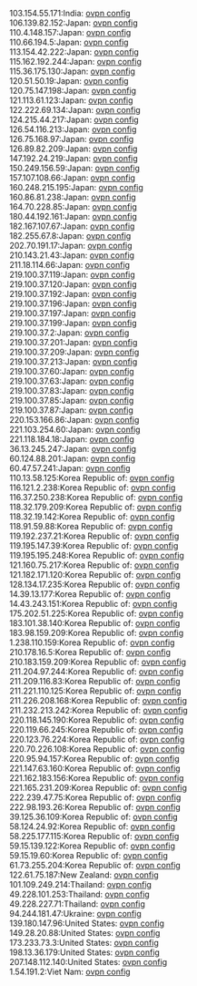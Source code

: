 103.154.55.171:India: [ovpn config](vpn/103_154_55_171.ovpn)  
106.139.82.152:Japan: [ovpn config](vpn/106_139_82_152.ovpn)  
110.4.148.157:Japan: [ovpn config](vpn/110_4_148_157.ovpn)  
110.66.194.5:Japan: [ovpn config](vpn/110_66_194_5.ovpn)  
113.154.42.222:Japan: [ovpn config](vpn/113_154_42_222.ovpn)  
115.162.192.244:Japan: [ovpn config](vpn/115_162_192_244.ovpn)  
115.36.175.130:Japan: [ovpn config](vpn/115_36_175_130.ovpn)  
120.51.50.19:Japan: [ovpn config](vpn/120_51_50_19.ovpn)  
120.75.147.198:Japan: [ovpn config](vpn/120_75_147_198.ovpn)  
121.113.61.123:Japan: [ovpn config](vpn/121_113_61_123.ovpn)  
122.222.69.134:Japan: [ovpn config](vpn/122_222_69_134.ovpn)  
124.215.44.217:Japan: [ovpn config](vpn/124_215_44_217.ovpn)  
126.54.116.213:Japan: [ovpn config](vpn/126_54_116_213.ovpn)  
126.75.168.97:Japan: [ovpn config](vpn/126_75_168_97.ovpn)  
126.89.82.209:Japan: [ovpn config](vpn/126_89_82_209.ovpn)  
147.192.24.219:Japan: [ovpn config](vpn/147_192_24_219.ovpn)  
150.249.156.59:Japan: [ovpn config](vpn/150_249_156_59.ovpn)  
157.107.108.66:Japan: [ovpn config](vpn/157_107_108_66.ovpn)  
160.248.215.195:Japan: [ovpn config](vpn/160_248_215_195.ovpn)  
160.86.81.238:Japan: [ovpn config](vpn/160_86_81_238.ovpn)  
164.70.228.85:Japan: [ovpn config](vpn/164_70_228_85.ovpn)  
180.44.192.161:Japan: [ovpn config](vpn/180_44_192_161.ovpn)  
182.167.107.67:Japan: [ovpn config](vpn/182_167_107_67.ovpn)  
182.255.67.8:Japan: [ovpn config](vpn/182_255_67_8.ovpn)  
202.70.191.17:Japan: [ovpn config](vpn/202_70_191_17.ovpn)  
210.143.21.43:Japan: [ovpn config](vpn/210_143_21_43.ovpn)  
211.18.114.66:Japan: [ovpn config](vpn/211_18_114_66.ovpn)  
219.100.37.119:Japan: [ovpn config](vpn/219_100_37_119.ovpn)  
219.100.37.120:Japan: [ovpn config](vpn/219_100_37_120.ovpn)  
219.100.37.192:Japan: [ovpn config](vpn/219_100_37_192.ovpn)  
219.100.37.196:Japan: [ovpn config](vpn/219_100_37_196.ovpn)  
219.100.37.197:Japan: [ovpn config](vpn/219_100_37_197.ovpn)  
219.100.37.199:Japan: [ovpn config](vpn/219_100_37_199.ovpn)  
219.100.37.2:Japan: [ovpn config](vpn/219_100_37_2.ovpn)  
219.100.37.201:Japan: [ovpn config](vpn/219_100_37_201.ovpn)  
219.100.37.209:Japan: [ovpn config](vpn/219_100_37_209.ovpn)  
219.100.37.213:Japan: [ovpn config](vpn/219_100_37_213.ovpn)  
219.100.37.60:Japan: [ovpn config](vpn/219_100_37_60.ovpn)  
219.100.37.63:Japan: [ovpn config](vpn/219_100_37_63.ovpn)  
219.100.37.83:Japan: [ovpn config](vpn/219_100_37_83.ovpn)  
219.100.37.85:Japan: [ovpn config](vpn/219_100_37_85.ovpn)  
219.100.37.87:Japan: [ovpn config](vpn/219_100_37_87.ovpn)  
220.153.166.86:Japan: [ovpn config](vpn/220_153_166_86.ovpn)  
221.103.254.60:Japan: [ovpn config](vpn/221_103_254_60.ovpn)  
221.118.184.18:Japan: [ovpn config](vpn/221_118_184_18.ovpn)  
36.13.245.247:Japan: [ovpn config](vpn/36_13_245_247.ovpn)  
60.124.88.201:Japan: [ovpn config](vpn/60_124_88_201.ovpn)  
60.47.57.241:Japan: [ovpn config](vpn/60_47_57_241.ovpn)  
110.13.58.125:Korea Republic of: [ovpn config](vpn/110_13_58_125.ovpn)  
116.121.2.238:Korea Republic of: [ovpn config](vpn/116_121_2_238.ovpn)  
116.37.250.238:Korea Republic of: [ovpn config](vpn/116_37_250_238.ovpn)  
118.32.179.209:Korea Republic of: [ovpn config](vpn/118_32_179_209.ovpn)  
118.32.19.142:Korea Republic of: [ovpn config](vpn/118_32_19_142.ovpn)  
118.91.59.88:Korea Republic of: [ovpn config](vpn/118_91_59_88.ovpn)  
119.192.237.21:Korea Republic of: [ovpn config](vpn/119_192_237_21.ovpn)  
119.195.147.39:Korea Republic of: [ovpn config](vpn/119_195_147_39.ovpn)  
119.195.195.248:Korea Republic of: [ovpn config](vpn/119_195_195_248.ovpn)  
121.160.75.217:Korea Republic of: [ovpn config](vpn/121_160_75_217.ovpn)  
121.182.171.120:Korea Republic of: [ovpn config](vpn/121_182_171_120.ovpn)  
128.134.17.235:Korea Republic of: [ovpn config](vpn/128_134_17_235.ovpn)  
14.39.13.177:Korea Republic of: [ovpn config](vpn/14_39_13_177.ovpn)  
14.43.243.151:Korea Republic of: [ovpn config](vpn/14_43_243_151.ovpn)  
175.202.51.225:Korea Republic of: [ovpn config](vpn/175_202_51_225.ovpn)  
183.101.38.140:Korea Republic of: [ovpn config](vpn/183_101_38_140.ovpn)  
183.98.159.209:Korea Republic of: [ovpn config](vpn/183_98_159_209.ovpn)  
1.238.110.159:Korea Republic of: [ovpn config](vpn/1_238_110_159.ovpn)  
210.178.16.5:Korea Republic of: [ovpn config](vpn/210_178_16_5.ovpn)  
210.183.159.209:Korea Republic of: [ovpn config](vpn/210_183_159_209.ovpn)  
211.204.97.244:Korea Republic of: [ovpn config](vpn/211_204_97_244.ovpn)  
211.209.116.83:Korea Republic of: [ovpn config](vpn/211_209_116_83.ovpn)  
211.221.110.125:Korea Republic of: [ovpn config](vpn/211_221_110_125.ovpn)  
211.226.208.168:Korea Republic of: [ovpn config](vpn/211_226_208_168.ovpn)  
211.232.213.242:Korea Republic of: [ovpn config](vpn/211_232_213_242.ovpn)  
220.118.145.190:Korea Republic of: [ovpn config](vpn/220_118_145_190.ovpn)  
220.119.66.245:Korea Republic of: [ovpn config](vpn/220_119_66_245.ovpn)  
220.123.76.224:Korea Republic of: [ovpn config](vpn/220_123_76_224.ovpn)  
220.70.226.108:Korea Republic of: [ovpn config](vpn/220_70_226_108.ovpn)  
220.95.94.157:Korea Republic of: [ovpn config](vpn/220_95_94_157.ovpn)  
221.147.63.160:Korea Republic of: [ovpn config](vpn/221_147_63_160.ovpn)  
221.162.183.156:Korea Republic of: [ovpn config](vpn/221_162_183_156.ovpn)  
221.165.231.209:Korea Republic of: [ovpn config](vpn/221_165_231_209.ovpn)  
222.239.47.75:Korea Republic of: [ovpn config](vpn/222_239_47_75.ovpn)  
222.98.193.26:Korea Republic of: [ovpn config](vpn/222_98_193_26.ovpn)  
39.125.36.109:Korea Republic of: [ovpn config](vpn/39_125_36_109.ovpn)  
58.124.24.92:Korea Republic of: [ovpn config](vpn/58_124_24_92.ovpn)  
58.225.177.115:Korea Republic of: [ovpn config](vpn/58_225_177_115.ovpn)  
59.15.139.122:Korea Republic of: [ovpn config](vpn/59_15_139_122.ovpn)  
59.15.19.60:Korea Republic of: [ovpn config](vpn/59_15_19_60.ovpn)  
61.73.255.204:Korea Republic of: [ovpn config](vpn/61_73_255_204.ovpn)  
122.61.75.187:New Zealand: [ovpn config](vpn/122_61_75_187.ovpn)  
101.109.249.214:Thailand: [ovpn config](vpn/101_109_249_214.ovpn)  
49.228.101.253:Thailand: [ovpn config](vpn/49_228_101_253.ovpn)  
49.228.227.71:Thailand: [ovpn config](vpn/49_228_227_71.ovpn)  
94.244.181.47:Ukraine: [ovpn config](vpn/94_244_181_47.ovpn)  
139.180.147.96:United States: [ovpn config](vpn/139_180_147_96.ovpn)  
149.28.20.88:United States: [ovpn config](vpn/149_28_20_88.ovpn)  
173.233.73.3:United States: [ovpn config](vpn/173_233_73_3.ovpn)  
198.13.36.179:United States: [ovpn config](vpn/198_13_36_179.ovpn)  
207.148.112.140:United States: [ovpn config](vpn/207_148_112_140.ovpn)  
1.54.191.2:Viet Nam: [ovpn config](vpn/1_54_191_2.ovpn)  
